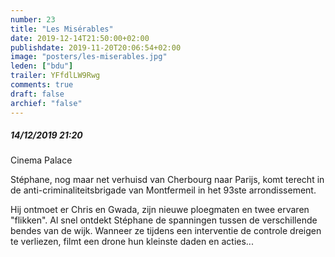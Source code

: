 ```yaml
---
number: 23
title: "Les Misérables"
date: 2019-12-14T21:50:00+02:00
publishdate: 2019-11-20T20:06:54+02:00
image: "posters/les-miserables.jpg"
leden: ["bdu"]
trailer: YFfdlLW9Rwg
comments: true
draft: false
archief: "false"
---
```


##### 14/12/2019 21:20

Cinema Palace

Stéphane, nog maar net verhuisd van Cherbourg naar Parijs, komt terecht in de
anti-criminaliteitsbrigade van Montfermeil in het 93ste arrondissement.
<!--more-->
Hij ontmoet er Chris en Gwada, zijn nieuwe ploegmaten en twee ervaren "flikken".
Al snel ontdekt Stéphane de spanningen tussen de verschillende bendes van de
wijk. Wanneer ze tijdens een interventie de controle dreigen te verliezen,
filmt een drone hun kleinste daden en acties...
